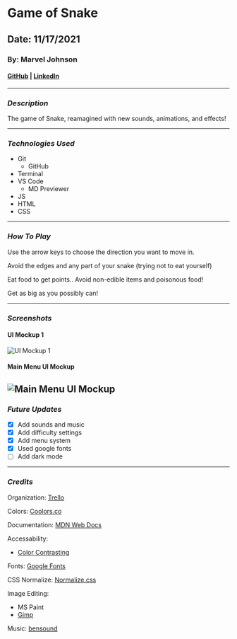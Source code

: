 # Game of Snake

## Date: 11/17/2021

### By: Marvel Johnson

#### [GitHub](https://github.com/Menthus123/) | [LinkedIn](https://www.linkedin.com/in/marvel-johnson-81b469119/)

---

### **_Description_**

The game of Snake, reamagined with new sounds, animations, and effects!

---

### **_Technologies Used_**

- Git
  - GitHub
- Terminal
- VS Code
  - MD Previewer
- JS
- HTML
- CSS

---

### **_How To Play_**

Use the arrow keys to choose the direction you want to move in.

Avoid the edges and any part of your snake (trying not to eat yourself)

Eat food to get points.. Avoid non-edible items and poisonous food!

Get as big as you possibly can!

---

### **_Screenshots_**

#### UI Mockup 1

![UI Mockup 1](https://github.com/Menthus123/game_of_snake/blob/main/images/game_of_snake_ui_mockup_1.jpg?raw=true)

#### Main Menu UI Mockup

## ![Main Menu UI Mockup](https://github.com/Menthus123/game_of_snake/blob/main/images/main-menu_ui_mockup.png?raw=true)

### **_Future Updates_**

- [x] Add sounds and music
- [x] Add difficulty settings
- [x] Add menu system
- [x] Used google fonts
- [ ] Add dark mode

---

### **_Credits_**

Organization: [Trello](https://trello.com/b/fNyosNRS/snake-game-project)

Colors: [Coolors.co](https://coolors.co/)

Documentation: [MDN Web Docs](https://developer.mozilla.org/en-US/)

Accessability:

- [Color Contrasting](https://webaim.org/resources/contrastchecker/)

Fonts: [Google Fonts](https://fonts.google.com/)

CSS Normalize: [Normalize.css](https://necolas.github.io/normalize.css/)

Image Editing:

- MS Paint
- [Gimp](https://www.gimp.org/downloads/)

Music: [bensound](https://www.bensound.com)
